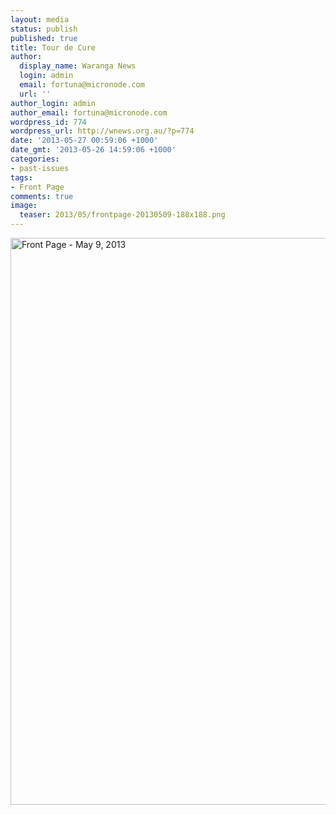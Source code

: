 ```yaml
---
layout: media
status: publish
published: true
title: Tour de Cure
author:
  display_name: Waranga News
  login: admin
  email: fortuna@micronode.com
  url: ''
author_login: admin
author_email: fortuna@micronode.com
wordpress_id: 774
wordpress_url: http://wnews.org.au/?p=774
date: '2013-05-27 00:59:06 +1000'
date_gmt: '2013-05-26 14:59:06 +1000'
categories:
- past-issues
tags:
- Front Page
comments: true
image:
  teaser: 2013/05/frontpage-20130509-188x188.png
---
```


<a href="{{ site.url }}/images/2013/05/frontpage-20130509.pdf"><img class="alignnone size-full wp-image-771" alt="Front Page - May 9, 2013" src="{{ site.url }}/images/2013/05/frontpage-20130509.png" width="624" height="907" /></a>
